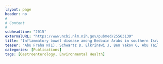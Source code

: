 ```yaml
---
layout: page
header: no
#
# Content
#
subheadline: "2015"
externalURL: "https://www.ncbi.nlm.nih.gov/pubmed/25563139"
title: "Inflammatory bowel disease among Bedouin Arabs in southern Israel: urbanization and increasing prevalence rates."
teaser: "Abu Freha N(1), Schwartz D, Elkrinawi J, Ben Yakov G, Abu Tailakh M, Munteanu D, Abu Ganim A, Fich A."
categories: [Publications]
tags: [Gastroenterology, Environmental Health]
---
```

